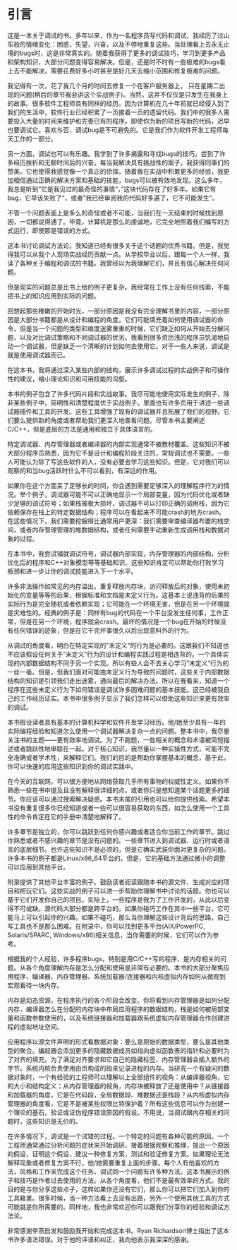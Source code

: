 # 引言

这是一本关于调试的书。多年以来，作为一名程序员写代码和调试，我经历了过山车般的情绪变化：困惑，失望，兴奋，以及不停地重复这些。当处理看上去永无止境的bugs时，这是非常真实的。随着我获得了更多的调试技巧，学习到更多产品和架构知识，大部分问题变得容易解决。但是，还是时不时有一些极难的bugs看上去不能解决，需要花费好多小时甚至是好几天去缩小范围和修复极难的问题。

我记得有一次，花了我几个月的时间去修复一个在客户服务器上， 只在星期二出现的问题(稍后的章节我会讲这个实战例子)。当然，这并不仅仅是只发生在我身上的故事。很多软件工程师具有同样的经历。因为计算机在几十年前就已经侵入到了我们的生活中，软件行业已经积累了一页接着一页的遗留代码。我们中的很多人需要投入大量的时间来维护和完善已有的程序。即使你为新的项目写新的代码，迟早也要调试它。喜欢与否，调试bug是不可避免的。它是我们作为软件开发工程师每天工作的一部分。

另一方面，调试也可以有乐趣。我学到了许多揭露和寻找bugs的技巧，尝到了许多经历挫折和无聊时间后的兴奋。每当我解决具有挑战性的案子，我获得同事们的赞美。它也使得我感觉像一个真正的侦探。随着我在实战中积累更多的经验，我更加相信通过正确的解决方案和基础的技能，bugs可以被有效地发现。这么多年，我总是听到”它是我见过的最奇怪的事情“，”这块代码存在了好多年。如果它有bug，它早该失败了“，或者”我已经审阅我的代码好多遍了，它不可能发生“。

不管一个问题表面上是多么的奇怪或者不可能，当我们在一天结束的时候找到原因，一切都说得通了。毕竟，计算机是那么的虔诚地，它完全地照着我们编写的方式运行，即使那是错误的方式。

这本书讨论调试方法论。我知道已经有很多关于这个话题的优秀书籍。但是，我觉得我可以从我个人现场实战经历贡献一点。从学校毕业以后，跟每一个人一样，我读了各种关于编程和调试的书籍。我曾经以为我理解它们，并且有信心解决任何问题。

但是现实的问题总是比书上给的例子更复杂。我经常在工作上没有任何线索，不能把书上的知识应用到实际的问题。

回想起那些稚嫩的开始时光，一部分原因是我没有完全理解书里的内容，一部分原因是大部分书籍都是从设计和编程的角度。它们可能填充着如何使用调试器的命令，但是当一个问题的类型和维度迷雾重重的时候，它们缺乏如何从开始去分解问题，以及对比调试策略和不同调试器的优劣。我看到很多资历浅的程序员饥渴地启动一个调试器，但是缺乏一个清晰的计划如何去使用它。对于一些人来说，调试是就是使用调试器而已。

在这本书，我将通过深入某些内部的结构，展示许多调试过程的实战例子和可操作性的建议，缩小理论知识和可用技能的沟壑。

本书的例子包含了许多代码片段和实战故事。我尽可能地使用实际发生的例子，除非某些例子中，简明性和清楚程度优于实战例子。里面也有许多页用于讲述一些调试器插件和工具的开发。这些工具增强了现有的调试器并且拓展了我们的视野。它们要么提供新的角度或者帮助我们更深入地查看问题。尽管本书主要阐述C/C++，但是底层的方法是通用和独立于具体语言的。

特定调试器、内存管理器或者编译器的内部实现通常不被教材覆盖。这些知识不被大部分程序员熟悉，因为它不是设计和编程阶段关注的，常规调试也不需要。一些人可能认为除了写这些软件的人，没有必要去学习这些知识。但是，它对我们可以观察的和当bug活跃时什么不可以看到，有深远的作用。

如果你在这个方面呆了足够长的时间，你会遇到需要足够深入的理解程序行为的情况。举个例子，调试器可能不可以正确地显示一个局部变量，因为代码优化或者缺少足够的调试符号；如果栈被极大损坏，调试器不可以打印正确的调用栈，因为它依赖保存在栈上的特定数据结构；程序可以在看起来不可能crash的地方crash。在这些情况下，我们需要挖掘得比通常用户更深：我们需要审查编译器布置的栈空间，或者内存管理管理的堆数据结构，或者任何需要手动重新生成调用栈和数据对象的过程。

在本书中，我尝试铺就调试符号，调试器内部实现，内存管理器的内部结构，分析优化后的程序和C++对象模型等等基础知识。这些知识肯定可以帮助你打败学习瓶颈和进一步让你的调试技能进入下一个水平。

许多非法操作如常见的内存溢出，重复释放内存块，访问释放后的对象，使用未初始化的变量等等的后果，根据标准和文档是未定义行为。这基本上说违背的后果的实际行为是完全随机或者依赖实现；它可能在一个环境无害，但是在另一个环境就是灾难性的。经典的例子是：同样有bug的代码在一个平台没发生任何事，工作正常，但是在另一个环境，程序就会crash。最坏的情况是一个bug在开始的时候没有任何错误的迹象，但是在它干完坏事很久以后出现意料外的行为。

从调试的角度看，明白在特定实现的”未定义“的行为是必要的。这跟我们不知道也不应该假设任何关于”未定义“行为的设计和编程实践过程是相违背的。一个具体实现的内部数据结构不同于另一个实现。所以有些人会不去关心学习”未定义“行为的一丝一毫。但是，但我们面对可能由未定义行为导致的问题时，这些关于内部数据结构的知识是引领我们走出迷雾，通向最后的解决办法。所以在我看来，知道一个程序在这些未定义行为下如何错误是调试许多困难问题的基本技能。这已经被我自己的工作经历证实。本书中很多例子显示了我们怎样可以借助这些知识来更有效率的调试。

本书假设读者具有基本的计算机科学和软件开发学习经历。他/她至少具有一年的实际编程经验和知道怎么使用一个调试器解决复杂一点的问题。整本书中，我尽量关注书的主题——更有效率地调试。为了不跑题，一些相关的概念和术语被简短描述或者跳跃性地串联在一起。对于核心知识，我尽量以一种实操性方式，可能不完全准确或者学术性，来解释它们。我们的目的是帮助你掌握基本的概念，基于此，你可以快速的应用这些知识到你的调试实践中。

在今天的互联网，可以很方便地从网络获取几乎所有事物的权威性定义。如果你不熟悉一些在书中提及且没有解释很详细的点，或者你只是想知道某个话题更多的细节。你应该可以通过搜索解决疑惑。本书末尾的引用也可以给你提供线索。希望本书没有重复很多你已经知道或者一些可以很容易获取的东西，如怎么使用一个工具性的命令肯定在它的手册中清楚地解释了。

许多章节是独立的，你可以跳跃到任何你感兴趣或者适合你当前工作的章节。跳过你熟悉或者不感兴趣的章节是没有问题的。一些章节进入到调试器、运行时或者语言的底层细节。也许这些知识不是必须的，但是它确实武装你面对更复杂的问题。许多本书的例子都是Linux/x86_64平台的。但是，它的基础方法通过微小的调整可以应用到其他平台。

附录提供了其他平台丰富的例子。鼓励读者阅读跟随本书的源文件，生成对应的项目和把玩它们。这些实战的例子可以进一步帮助你理解书中讨论的话题。你也可以基于它们开发你自己的项目。实际上，一些程序是我为了工作开发的，从此以后变得不可或缺。源代码大部分都是跨平台的。如果你碰巧工作在其中一些平台，它可能马上可以引起你的兴趣。如果不碰巧，那么当你理解这些设计背后的思路，自己写工具也不是那么困难。在附录中，你可以找到更多平台(AIX/PowerPC, Solaris/SPARC, Windows/x86)相关信息，当你需要的时候，它们可以作为参考。

根据我的个人经验，许多程序bugs，特别是用C/C++写的程序，是内存相关的问题。从各个角度理解内存是怎么分配和使用是非常有必要的。本书的大部分聚焦应用程序、编译器、内存管理器、系统加载器/连接器和内核虚拟内存如何从微观到宏观看待一块内存。

内存是动态资源，在程序执行的各个阶段会改变。你将看到内存管理器是如何分配内存，编译器怎么在分配的内存块中布局应用程序的数据结构，栈是如何被局部变量和函数参数使用的，以及系统链接器和加载器跟系统虚拟内存管理器合作创建进程的虚拟地址空间。

应用程序以源文件声明的形式看数据对象：要么是原始的数据类型，要么是其他类型的聚合。编起器会添加更多的隐藏数据成员如指向虚拟函数表的指针和必要时为了对齐的填充。为了满足对齐要求和它自己的隐藏标签，内存管理器会插入额外的字节。系统内核负责使用由页构成的段来记录进程的内存。当研究一个有疑问的数据对象时，一个有经验的工程师可以理解以上全部组件的视角：从编译器视角，它的大小和结构定义；从内存管理器的视角，内存块被释放了还是使用中？从链接器和加载器的角度，它是在代码段，全局数据段、堆数据还是栈段？从内核虚拟内存管理器的角度看，它是不是被某些权限比特保护着？所有这些信息可以作为创建一个理论的基石，验证或证伪程序错误原因的假设。不用说，当调试跟内存相关的问题时，这些知识是无价的。

在许多情况下，调试是一个试错的过程。一个特定的问题有各种可能的原因。一个工程师通常通过分析问题的症状来开始调研，接着根据观察和推理，提出一个原因的假设，证明这个假设，建议一种修复方案，测试和验证修复方案。如果理论无法解释现象或者修复方案不行，他/她需要重复上面的步骤。每个人有他喜欢的方法，风格和工作来完成这个任务。调试同一个问题有许多种方法。这本书展示的例子和技巧是作者过去使用的方法。从各个角度看，他们不是最有效率的方式。我的目的是与你分享这些点子，这样如果你还没有它们，那么你可以把它们加入到你的工具箱里。很多时候，当一种方法看上去没有出路，另外一个使用其他工具的方式可能就是你所需要的。同样地，我也非常欢迎你可以跟我们分享你的经验和调试方法论。

非常感谢李燕启发和鼓励我开始和完成这本书。Ryan Richardson博士指出了这本书许多语法错误。对于他的评语和纠正，我向他表示我深深的感谢。

